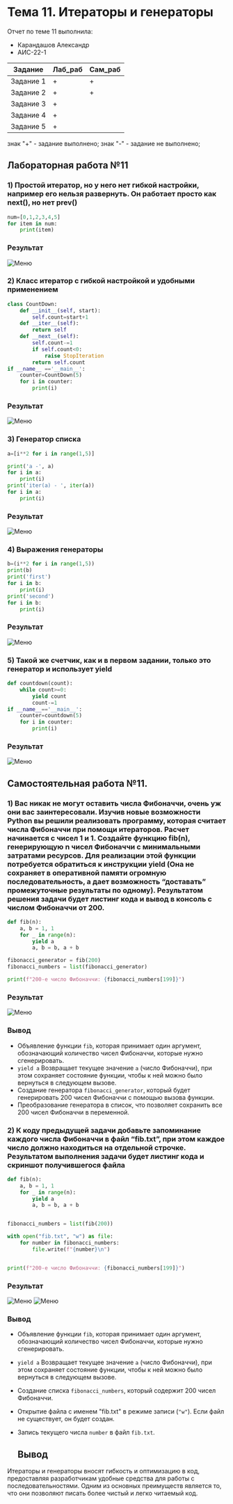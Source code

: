 # Тема 11. Итераторы и генераторы
Отчет по теме 11 выполнила:
- Карандашов Александр
- АИС-22-1


| Задание | Лаб_раб | Сам_раб |
| ------------- | ------------- | ------------- |
| Задание 1 | + | + |
| Задание 2 | + | + |
| Задание 3 | + |  |
| Задание 4 | + |  |
| Задание 5 | + |  |


знак "+" - задание выполнено; знак "-" - задание не выполнено;



  ## Лабораторная работа №11
### 1) Простой итератор, но у него нет гибкой настройки, например его нельзя развернуть. Он работает просто как next(), но нет prev()
```python
num=[0,1,2,3,4,5]
for item in num:
    print(item)
```

### Результат
![Меню](https://github.com/tplxv/hh/blob/%D0%A2%D0%B5%D0%BC%D0%B0_11/11.jpg)

### 2) Класс итератор с гибкой настройкой и удобными применением
```python
class CountDown:
    def __init__(self, start):
        self.count=start+1
    def __iter__(self):
        return self
    def __next__(self):
        self.count-=1
        if self.count<0:
            raise StopIteration
        return self.count
if __name__ =='__main__':
    counter=CountDown(5)
    for i in counter:
        print(i)
```

### Результат
![Меню](https://github.com/tplxv/hh/blob/%D0%A2%D0%B5%D0%BC%D0%B0_11/12.jpg)


### 3) Генератор списка
```python
a=[i**2 for i in range(1,5)]

print('a -', a)
for i in a:
    print(i)
print('iter(a) - ', iter(a))
for i in a:
    print(i)
```

### Результат
![Меню](https://github.com/tplxv/hh/blob/%D0%A2%D0%B5%D0%BC%D0%B0_11/13.jpg)

### 4) Выражения генераторы

```python
b=(i**2 for i in range(1,5))
print(b)
print('first')
for i in b:
    print(i)
print('second')
for i in b:
    print(i)

```

### Результат
![Меню](https://github.com/tplxv/hh/blob/%D0%A2%D0%B5%D0%BC%D0%B0_11/14.jpg)

### 5) Такой же счетчик, как и в первом задании, только это генератор и использует yield
```python
def countdown(count):
    while count>=0:
        yield count
        count-=1
if __name__=='__main__':
    counter=countdown(5)
    for i in counter:
        print(i)
```

### Результат
![Меню](https://github.com/tplxv/hh/blob/%D0%A2%D0%B5%D0%BC%D0%B0_11/15.jpg)


  ## Самостоятельная работа №11. 
### 1) Вас никак не могут оставить числа Фибоначчи, очень уж они вас заинтересовали. Изучив новые возможности Python вы решили реализовать программу, которая считает числа Фибоначчи при помощи итераторов. Расчет начинается с чисел 1 и 1. Создайте функцию fib(n), генерирующую n чисел Фибоначчи с минимальными затратами ресурсов. Для реализации этой функции потребуется обратиться к инструкции yield (Она не сохраняет в оперативной памяти огромную последовательность, а дает возможность “доставать” промежуточные результаты по одному). Результатом решения задачи будет листинг кода и вывод в консоль с числом Фибоначчи от 200.
```python
def fib(n):
    a, b = 1, 1
    for _ in range(n):
        yield a
        a, b = b, a + b

fibonacci_generator = fib(200)
fibonacci_numbers = list(fibonacci_generator)

print(f"200-е число Фибоначчи: {fibonacci_numbers[199]}")

```

### Результат
![Меню](https://github.com/tplxv/hh/blob/%D0%A2%D0%B5%D0%BC%D0%B0_11/21.jpg)
### Вывод
- Объявление функции `fib`, которая принимает один аргумент, обозначающий количество чисел Фибоначчи, которые нужно сгенерировать.
- `yield a` Возвращает текущее значение `a` (число Фибоначчи), при этом сохраняет состояние функции, чтобы к ней можно было вернуться в следующем вызове. 
- Создание генератора `fibonacci_generator`, который будет генерировать 200 чисел Фибоначчи с помощью вызова функции.
- Преобразование генератора в список, что позволяет сохранить все 200 чисел Фибоначчи в переменной.

### 2) К коду предыдущей задачи добавьте запоминание каждого числа Фибоначчи в файл “fib.txt”, при этом каждое число должно находиться на отдельной строчке. Результатом выполнения задачи будет листинг кода и скриншот получившегося файла
```python
def fib(n):
    a, b = 1, 1
    for _ in range(n):
        yield a
        a, b = b, a + b


fibonacci_numbers = list(fib(200))

with open("fib.txt", "w") as file:
    for number in fibonacci_numbers:
        file.write(f"{number}\n")


print(f"200-е число Фибоначчи: {fibonacci_numbers[199]}")

```

### Результат
![Меню](https://github.com/tplxv/hh/blob/%D0%A2%D0%B5%D0%BC%D0%B0_11/22.1.jpg)
![Меню](https://github.com/tplxv/hh/blob/%D0%A2%D0%B5%D0%BC%D0%B0_11/22.2.jpg)

### Вывод
- Объявление функции `fib`, которая принимает один аргумент, обозначающий количество чисел Фибоначчи, которые нужно сгенерировать.
- `yield a` Возвращает текущее значение `a` (число Фибоначчи), при этом сохраняет состояние функции, чтобы к ней можно было вернуться в следующем вызове. 
- Создание списка `fibonacci_numbers`, который содержит 200 чисел Фибоначчи. 
- Открытие файла с именем "fib.txt" в режиме записи (`"w"`). Если файл не существует, он будет создан. 
- Запись текущего числа `number` в файл `fib.txt`. 

  ## Вывод
Итераторы и генераторы вносят гибкость и оптимизацию в код, предоставляя разработчикам удобные средства для работы с последовательностями. Одним из основных преимуществ является то, что они позволяют писать более чистый и легко читаемый код.

